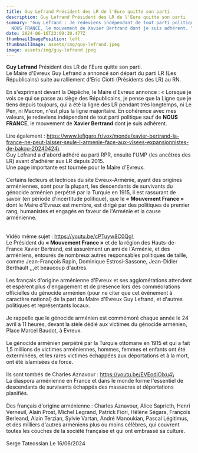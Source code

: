 ```yaml
---
title: Guy Lefrand Président des LR de l'Eure quitte son parti
description: Guy Lefrand Président des LR de l'Eure quitte son parti
summary: "Guy Lefrand : Je redeviens indépendant de tout parti politique sauf de
  NOUS FRANCE, le mouvement de Xavier Bertrand dont je suis adhérent. "
date: 2024-06-16T23:09:30.477Z
thumbnailImagePosition: left
thumbnailImage: assets/img/guy-lefrand.jpeg
image: assets/img/guy-lefrand.jpeg
---
```

**Guy Lefrand** Président des LR de l'Eure quitte son parti.\
Le Maire d'Evreux Guy Lefrand a annoncé son départ du parti LR (Les Républicains) suite au ralliement d'Eric Ciotti (Présidents des LR) au RN.\
\
En s'exprimant devant la Dépêche, le Maire d'Evreux annonce : « Lorsque je vois ce qui se passe au siège des Républicains, je pense que la Ligne que je tiens depuis toujours, qui a été la ligne des LR pendant très longtemps, ni Le Pen, ni Macron, n'est plus la ligne majoritaire. En cohérence avec mes valeurs, je redeviens indépendant de tout parti politique sauf de **NOUS FRANCE**, le mouvement de **Xavier Bertrand** dont je suis adhérent.\
\
Lire également : https://www.lefigaro.fr/vox/monde/xavier-bertrand-la-france-ne-peut-laisser-seule-l-armenie-face-aux-visees-expansionnistes-de-bakou-20240424\
\
Guy Lefrand a d'abord adhéré au parti RPR, ensuite l'UMP (les ancêtres des LR) avant d'adhérer aux LR depuis 2015.\
Une page importante est tournée pour le Maire d'Evreux.\
\
Certains lecteurs et lectrices du site Evreux-Arménie, ayant des origines arméniennes, sont pour la plupart, les descendants de survivants du génocide arménien perpétré par la Turquie en 1915, il est rassurant de savoir (en période d'incertitude politique), que le **« Mouvement France »** dont le Maire d'Evreux est membre, est dirigé par des politiques de premier rang, humanistes et engagés en faveur de l'Arménie et la cause arménienne.\
\
\
Vidéo même sujet : https://youtu.be/cPTuyw8C0Qg\
\
Le Président du **« Mouvement France »** et de la région des Hauts-de-France Xavier Bertrand, est assurément un ami de l'Arménie, et des arméniens, entourés de nombreux autres responsables politiques de taille, comme Jean-François Rapin, Dominique Estrosi-Sassone, Jean-Didier Berthault ,,,et beaucoup d'autres.\
\
Les français d'origine arménienne d'Evreux et ses agglomérations attendent et espèrent plus d'engagement et de présence lors des comméorations officielles du génocide arménien (pour ne citer que cet événement à caractère national) de la part du Maire d'Evreux Guy Lefrand, et d'autres politiques et représentants locaux.\
\
Je rappelle que le génocide arménien est commémoré chaque année le 24 avril à 11 heures, devant la stèle dédié aux victimes du génocide arménien, Place Marcel Baudot, à Evreux.\
\
Le génocide arménien perpétré par la Turquie ottomane en 1915 et qui a fait 1,5 millions de victimes arméniennes, hommes, femmes et enfants ont été exterminées, et les rares victimes échappées aux déportations et à la mort, ont été islamisées de force.\
\
Ils sont tombés de Charles Aznavour : https://youtu.be/EVEodiOlxu4\
\
La diaspora arménienne en France et dans le monde forme l'essentiel de descendants de survivants échappés des massacres et déportations planifiés.\
\
Des français d'origine arménienne : Charles Aznavour, Alice Sapricth, Henri Verneuil, Alain Prost, Michel Legrand, Patrick Fiori, Hélène Ségara, François Berleand, Alain Terzian, Sylvie Vartan, André Manoukian, Pascal Légitimus, et des milliers d'autres arméniens plus ou moins célèbres, qui couvrent toutes les couches de la société française et qui ont embrassé sa culture.\
\
Serge Tateossian Le 16/06/2024